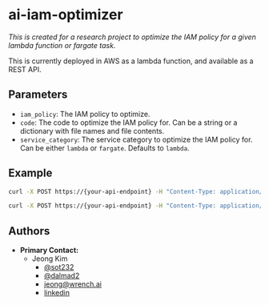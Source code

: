ai-iam-optimizer
=================

*This is created for a research project to optimize the IAM policy for a given lambda function or fargate task.*

This is currently deployed in AWS as a lambda function, and available as a REST API.

## Parameters

- `iam_policy`: The IAM policy to optimize.
- `code`: The code to optimize the IAM policy for. Can be a string or a dictionary with file names and file contents.
- `service_category`: The service category to optimize the IAM policy for. Can be either `lambda` or `fargate`. Defaults to `lambda`.

## Example

```bash
curl -X POST https://{your-api-endpoint} -H "Content-Type: application/json" -d '{"iam_policy": "...", "code": "...", "service_category": "lambda"}'
```

```bash
curl -X POST https://{your-api-endpoint} -H "Content-Type: application/json" -d '{"iam_policy": "...", "code": {"file1.py": "...", "file2.py": "..."}, "service_category": "fargate"}'
```

## Authors
- **Primary Contact:**
  - Jeong Kim
    - [@sot232](https://github.com/sot232)
    - [@dalmad2](https://github.com/dalmad2)
    - [jeong@wrench.ai](mailto:jeong@wrench.ai)
    - [linkedin](https://www.linkedin.com/in/jeongkimbyu/)
